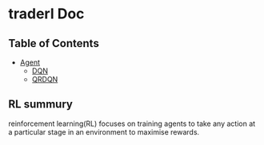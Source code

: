 # traderl Doc

## Table of Contents
* [Agent](https://komo135.github.io/trade-rl/agent/)
  * [DQN](https://komo135.github.io/trade-rl/agent/#dqn)
  * [QRDQN](https://komo135.github.io/trade-rl/agent/#qrdqn)

## RL summury
reinforcement learning(RL) focuses on training agents to take any action at a particular stage in an environment to maximise rewards.
